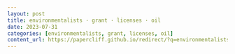 ```yaml
---
layout: post
title: environmentalists · grant · licenses · oil
date: 2023-07-31
categories: [environmentalists, grant, licenses, oil]
content_url: https://papercliff.github.io/redirect/?q=environmentalists+grant+licenses+oil&tbs=cdr:1,cd_min:7/30/2023,cd_max:8/1/2023
---
```

